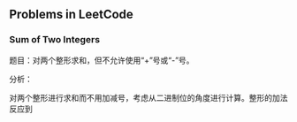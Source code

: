 ## Problems in LeetCode

### Sum of Two Integers

题目：对两个整形求和，但不允许使用“+”号或“-”号。

分析：

对两个整形进行求和而不用加减号，考虑从二进制位的角度进行计算。整形的加法反应到